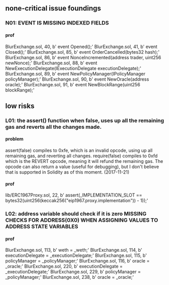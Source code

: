 ## none-critical issue foundings
### N01: EVENT IS MISSING INDEXED FIELDS
#### prof
BlurExchange.sol, 40, b'    event Opened();'
BlurExchange.sol, 41, b'    event Closed();'
BlurExchange.sol, 85, b'    event OrderCancelled(bytes32 hash);'
BlurExchange.sol, 86, b'    event NonceIncremented(address trader, uint256 newNonce);'
BlurExchange.sol, 88, b'    event NewExecutionDelegate(IExecutionDelegate executionDelegate);'
BlurExchange.sol, 89, b'    event NewPolicyManager(IPolicyManager policyManager);'
BlurExchange.sol, 90, b'    event NewOracle(address oracle);'
BlurExchange.sol, 91, b'    event NewBlockRange(uint256 blockRange);'

## low risks
### L01: the assert() function when false, uses up all the remaining gas and reverts all the changes made.
#### problem
assert(false) compiles to 0xfe, which is an invalid opcode, using up all remaining gas, and reverting all changes.
require(false) compiles to 0xfd which is the REVERT opcode, meaning it will refund the remaining gas. The opcode can also return a value (useful for debugging), but I don't believe that is supported in Solidity as of this moment. (2017-11-21)
#### prof
lib/ERC1967Proxy.sol, 22, b'        assert(_IMPLEMENTATION_SLOT == bytes32(uint256(keccak256("eip1967.proxy.implementation")) - 1));'

### L02: address variable should check if it is zero MISSING CHECKS FOR ADDRESS(0X0) WHEN ASSIGNING VALUES TO ADDRESS STATE VARIABLES
#### prof
BlurExchange.sol, 113, b'        weth = _weth;'
BlurExchange.sol, 114, b'        executionDelegate = _executionDelegate;'
BlurExchange.sol, 115, b'        policyManager = _policyManager;'
BlurExchange.sol, 116, b'        oracle = _oracle;'
BlurExchange.sol, 220, b'        executionDelegate = _executionDelegate;'
BlurExchange.sol, 229, b'        policyManager = _policyManager;'
BlurExchange.sol, 238, b'        oracle = _oracle;'